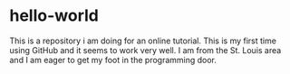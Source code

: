 # hello-world
This is a repository i am doing for an online tutorial.
This is my first time using GitHub and it seems to work very well.
I am from the St. Louis area and I am eager to get my foot in the programming door.
